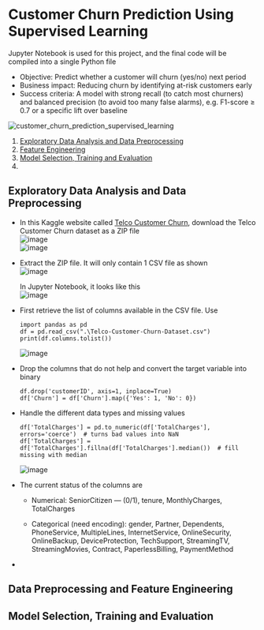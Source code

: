 # Customer Churn Prediction Using Supervised Learning
Jupyter Notebook is used for this project, and the final code will be compiled into a single Python file
- Objective: Predict whether a customer will churn (yes/no) next period
- Business impact: Reducing churn by identifying at-risk customers early
- Success criteria: A model with strong recall (to catch most churners) and balanced precision (to avoid too many false alarms), e.g. F1-score ≥ 0.7 or a specific lift over baseline

![customer_churn_prediction_supervised_learning](https://github.com/user-attachments/assets/7921b612-67b4-46a8-bc87-99ce90b4024f)

1. [Exploratory Data Analysis and Data Preprocessing](#exploratory-data-analysis-and-data-preprocessing)
2. [Feature Engineering](#feature-engineering)
3. [Model Selection, Training and Evaluation](#model-selection-training-and-evaluation)
4. []()


## Exploratory Data Analysis and Data Preprocessing

- In this Kaggle website called [Telco Customer Churn](https://www.kaggle.com/datasets/blastchar/telco-customer-churn/data), download the Telco Customer Churn dataset as a ZIP file <br />
  ![image](https://github.com/user-attachments/assets/3ccb8762-89a8-41dc-bed3-2a56b534aadc) <br />
  ![image](https://github.com/user-attachments/assets/b4d1d85d-5040-4ffb-acd2-f05a9c65d53b) <br />

- Extract the ZIP file. It will only contain 1 CSV file as shown <br />
  ![image](https://github.com/user-attachments/assets/2813a7fd-9e27-4b0d-a23a-3698a8331e2a) <br />

  In Jupyter Notebook, it looks like this <br />
  ![image](https://github.com/user-attachments/assets/68a1b407-5baf-425b-a348-8e5e1048e173) <br />

- First retrieve the list of columns available in the CSV file. Use
  ```
  import pandas as pd
  df = pd.read_csv(".\Telco-Customer-Churn-Dataset.csv")
  print(df.columns.tolist())
  ```
  ![image](https://github.com/user-attachments/assets/97a427f6-68bd-4da3-86cc-68ce8db95366) <br />

- Drop the columns that do not help and convert the target variable into binary
  ```
  df.drop('customerID', axis=1, inplace=True)
  df['Churn'] = df['Churn'].map({'Yes': 1, 'No': 0})
  ```

- Handle the different data types and missing values
  ```
  df['TotalCharges'] = pd.to_numeric(df['TotalCharges'], errors='coerce')  # turns bad values into NaN
  df['TotalCharges'] = df['TotalCharges'].fillna(df['TotalCharges'].median())  # fill missing with median
  ```
  ![image](https://github.com/user-attachments/assets/6226c75d-9a82-445a-a28e-613f6970f051) <br />


- The current status of the columns are
  - Numerical: SeniorCitizen — (0/1), tenure, MonthlyCharges, TotalCharges

  - Categorical (need encoding): gender, Partner, Dependents, PhoneService, MultipleLines, InternetService, OnlineSecurity, OnlineBackup, DeviceProtection, TechSupport, StreamingTV, StreamingMovies, Contract, PaperlessBilling, PaymentMethod
 
- 


  
## Data Preprocessing and Feature Engineering



## Model Selection, Training and Evaluation
